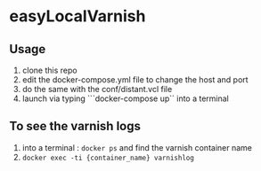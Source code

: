# easyLocalVarnish

## Usage

1. clone this repo
2. edit the docker-compose.yml file to change the host and port
3. do the same with the conf/distant.vcl file
4. launch via typing ```docker-compose up`` into a terminal

## To see the varnish logs

1. into a terminal : ```docker ps``` and find the varnish container name
2. ```docker exec -ti {container_name} varnishlog```
